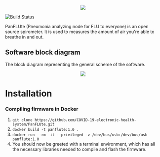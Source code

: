 <div>
<p align=center> 
  <img src="https://imgur.com/P6kJoAm.png"/>
</p> 
</div>

[![Build Status](http://img.shields.io/travis/COVID-19-electronic-health-system/PanFLUte/master.svg?style=for-the-badge)](https://travis-ci.org/COVID-19-electronic-health-system/PanFLUte)

PanFLUte (Pneumonia analyzing node for FLU to everyone) is an open source spirometer.
It is used to measures the amount of air you're able to breathe in and out.

## Software block diagram
The block diagram representing the general scheme of the software.
<p align=center> 
  <img src="https://imgur.com/klRlwUa.png"/>
</p> 

# Installation 
### Compiling firmware in Docker
1. ```git clone https://github.com/COVID-19-electronic-health-system/PanFLUte.git```
2. ```docker build -t panflute:1.0 .```
3. ```docker run --rm -it --privileged -v /dev/bus/usb:/dev/bus/usb panflute:1.0```
4. You should now be greeted with a terminal environment, which has all the necessary libraries needed to compile and flash the firmware.
